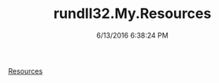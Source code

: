 ﻿---
title: rundll32.My.Resources
date: 6/13/2016 6:38:24 PM
---

[Resources](T-rundll32.My.Resources.Resources.html)
